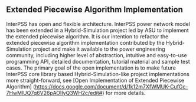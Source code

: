 ## Extended Piecewise Algorithm Implementation

InterPSS has open and flexible architecture. InterPSS power network model has been extended in a Hybrid-Simulation project led by ASU to implement the extended piecewise algorithm. It is our intention to refactor the extended piecewise algorithm implementation contributed by the Hybrid-Simulation project and make it available to the power engineering community, including higher level of abstraction, intuitive and easy-to-use programming API, detailed documentation, tutorial material and sample test cases. The primary goal of the open implementation is to make future InterPSS core library based Hybrid-Simulation-like project implementations more straight-forward, see [Open Implementation of Extended Piecewise Algorithm] (https://docs.google.com/document/d/1k12m7XfWMUK-CufGc-7HwMlUQ7q6V26pAOIIyQ3WH2c/edit#) for more details.

